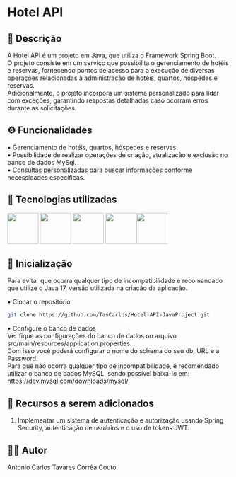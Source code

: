 # Hotel API

## 📝 Descrição
  A Hotel API é um projeto em Java, que utiliza o Framework Spring Boot.<br>
  O projeto consiste em um serviço que possibilita o gerenciamento de hotéis e reservas, fornecendo pontos de acesso para a execução de diversas
operações relacionadas à administração de hotéis, quartos, hóspedes e reservas. <br> 
  Adicionalmente, o projeto incorpora um sistema personalizado para lidar com exceções, garantindo respostas detalhadas caso 
ocorram erros durante as solicitações.

## ⚙️ Funcionalidades
• Gerenciamento de hotéis, quartos, hóspedes e reservas.<br>
• Possibilidade de realizar operações de criação, atualização e exclusão no banco de dados MySql.<br>
• Consultas personalizadas para buscar informações conforme necessidades específicas.<br>

## 🔧 Tecnologias utilizadas

<img height="70" src="https://cdn.jsdelivr.net/gh/devicons/devicon/icons/java/java-original-wordmark.svg" /> <img height="70" src="https://user-images.githubusercontent.com/25181517/183891303-41f257f8-6b3d-487c-aa56-c497b880d0fb.png"/> <img height="70" src="https://user-images.githubusercontent.com/25181517/117207493-49665200-adf4-11eb-808e-a9c0fcc2a0a0.png" /> <img height="70" src="https://user-images.githubusercontent.com/25181517/117207242-07d5a700-adf4-11eb-975e-be04e62b984b.png"/><img height="70" src="https://user-images.githubusercontent.com/25181517/183896128-ec99105a-ec1a-4d85-b08b-1aa1620b2046.png"/>

## 🚀 Inicialização
Para evitar que ocorra qualquer tipo de incompatibilidade é recomandado que utilize o Java 17, versão utilizada na criação da aplicação.

• Clonar o repositório
```bash
git clone https://github.com/TavCarlos/Hotel-API-JavaProject.git
```

• Configure o banco de dados <br>
Verifique as configurações do banco de dados no arquivo src/main/resources/application.properties.<br>
Com isso você poderá configurar o nome do schema do seu db, URL e a Password.<br>
Para que não ocorra qualquer tipo de incompatibilidade, é recomendado utilizar o banco de dados MySQL, sendo possível baixa-lo em: https://dev.mysql.com/downloads/mysql/

## 🔮 Recursos a serem adicionados
1. Implementar um sistema de autenticação e autorização usando Spring Security, autenticação de usuários e o uso de tokens JWT.

## 👨‍💻 Autor 
Antonio Carlos Tavares Corrêa Couto

